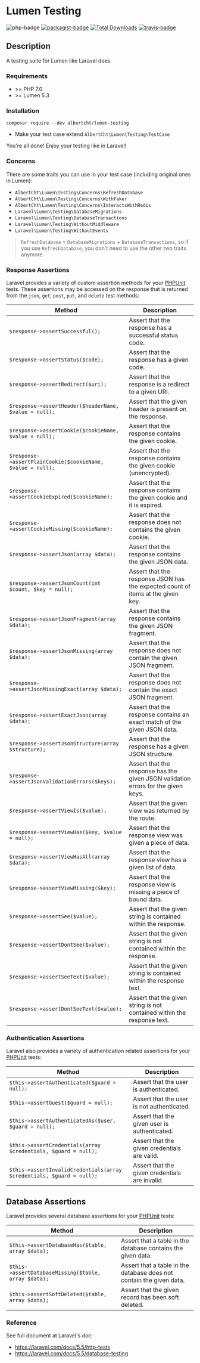 Lumen Testing
==========
![php-badge](https://img.shields.io/packagist/php-v/albertcht/lumen-testing.svg)
[![packagist-badge](https://img.shields.io/packagist/v/albertcht/lumen-testing.svg)](https://packagist.org/packages/albertcht/lumen-testing)
[![Total Downloads](https://poser.pugx.org/albertcht/lumen-testing/downloads)](https://packagist.org/packages/albertcht/lumen-testing)
[![travis-badge](https://api.travis-ci.org/albertcht/lumen-testing.svg?branch=master)](https://travis-ci.org/albertcht/lumen-testing)

## Description

A testing suite for Lumen like Laravel does.

### Requirements

* \>= PHP 7.0
* \>= Lumen 5.3

### Installation

```
composer require --dev albertcht/lumen-testing
```

* Make your test case extend `AlbertCht\Lumen\Testing\TestCase`

You're all done! Enjoy your testing like in Laravel!

### Concerns

There are some traits you can use in your test case (including original ones in Lumen):

* `AlbertCht\Lumen\Testing\Concerns\RefreshDatabase`
* `AlbertCht\Lumen\Testing\Concerns\WithFaker`
* `AlbertCht\Lumen\Testing\Concerns\InteractsWithRedis`
* `Laravel\Lumen\Testing\DatabaseMigrations`
* `Laravel\Lumen\Testing\DatabaseTransactions`
* `Laravel\Lumen\Testing\WithoutMiddleware`
* `Laravel\Lumen\Testing\WithoutEvents`

> `RefreshDatabase` = `DatabaseMigrations` + `DatabaseTransactions`, so if you use `RefreshDatabase`, you don't need to use the other two traits anymore.

### Response Assertions

Laravel provides a variety of custom assertion methods for your [PHPUnit](https://phpunit.de/) tests. These assertions may be accessed on the response that is returned from the `json`, `get`, `post`, `put`, and `delete` test methods:

Method  | Description
------------- | -------------
`$response->assertSuccessful();`  |  Assert that the response has a successful status code.
`$response->assertStatus($code);`  |  Assert that the response has a given code.
`$response->assertRedirect($uri);`  |  Assert that the response is a redirect to a given URI.
`$response->assertHeader($headerName, $value = null);`  |  Assert that the given header is present on the response.
`$response->assertCookie($cookieName, $value = null);`  |  Assert that the response contains the given cookie.
`$response->assertPlainCookie($cookieName, $value = null);`  |  Assert that the response contains the given cookie (unencrypted).
`$response->assertCookieExpired($cookieName);`  |  Assert that the response contains the given cookie and it is expired.
`$response->assertCookieMissing($cookieName);`  |  Assert that the response does not contains the given cookie.
`$response->assertJson(array $data);`  |  Assert that the response contains the given JSON data.
`$response->assertJsonCount(int $count, $key = null);`  |  Assert that the response JSON has the expected count of items at the given key.
`$response->assertJsonFragment(array $data);`  |  Assert that the response contains the given JSON fragment.
`$response->assertJsonMissing(array $data);`  |  Assert that the response does not contain the given JSON fragment.
`$response->assertJsonMissingExact(array $data);`  |  Assert that the response does not contain the exact JSON fragment.
`$response->assertExactJson(array $data);`  |  Assert that the response contains an exact match of the given JSON data.
`$response->assertJsonStructure(array $structure);`  |  Assert that the response has a given JSON structure.
`$response->assertJsonValidationErrors($keys);`  |  Assert that the response has the given JSON validation errors for the given keys.
`$response->assertViewIs($value);`  |  Assert that the given view was returned by the route.
`$response->assertViewHas($key, $value = null);`  |  Assert that the response view was given a piece of data.
`$response->assertViewHasAll(array $data);`  |  Assert that the response view has a given list of data.
`$response->assertViewMissing($key);`  |  Assert that the response view is missing a piece of bound data.
`$response->assertSee($value);`  |  Assert that the given string is contained within the response.
`$response->assertDontSee($value);`  |  Assert that the given string is not contained within the response.
`$response->assertSeeText($value);`  |  Assert that the given string is contained within the response text.
`$response->assertDontSeeText($value);`  |  Assert that the given string is not contained within the response text.

### Authentication Assertions

Laravel also provides a variety of authentication related assertions for your [PHPUnit](https://phpunit.de/) tests:

Method  | Description
------------- | -------------
`$this->assertAuthenticated($guard = null);`  |  Assert that the user is authenticated.
`$this->assertGuest($guard = null);`  |  Assert that the user is not authenticated.
`$this->assertAuthenticatedAs($user, $guard = null);`  |  Assert that the given user is authenticated.
`$this->assertCredentials(array $credentials, $guard = null);`  |  Assert that the given credentials are valid.
`$this->assertInvalidCredentials(array $credentials, $guard = null);`  |  Assert that the given credentials are invalid.

## Database Assertions

Laravel provides several database assertions for your [PHPUnit](https://phpunit.de/) tests:

Method  | Description
------------- | -------------
`$this->assertDatabaseHas($table, array $data);`  |  Assert that a table in the database contains the given data.
`$this->assertDatabaseMissing($table, array $data);`  |  Assert that a table in the database does not contain the given data.
`$this->assertSoftDeleted($table, array $data);`  |  Assert that the given record has been soft deleted.

### Reference

See full document at Laravel's doc:

* https://laravel.com/docs/5.5/http-tests
* https://laravel.com/docs/5.5/database-testing
